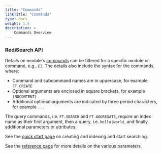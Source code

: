 ```yaml
---
title: "Commands"
linkTitle: "Commands"
type: docs
weight: 1.5
description: >
    Commands Overview
---
```


### RediSearch API

Details on module's [commands](/commands/?group=redisearch) can be filtered for a specific module or command, e.g., [`FT`](/commands/?name=ft.).
The details also include the syntax for the commands, where:

*   Command and subcommand names are in uppercase, for example `FT.CREATE`
*   Optional arguments are enclosed in square brackets, for example `[NOCONTENT]`
*   Additional optional arguments are indicated by three period characters, for example `...`

The query commands, i.e. `FT.SEARCH` and `FT.AGGREGATE`, require an index name as their first argument, then a query, i.e. `hello|world`, and finally additional parameters or attributes.

See the [quick start page](#/redisearch/Quick_Start) on creating and indexing and start searching.

See the [reference page](#/redisearch/reference) for more details on the various parameters.